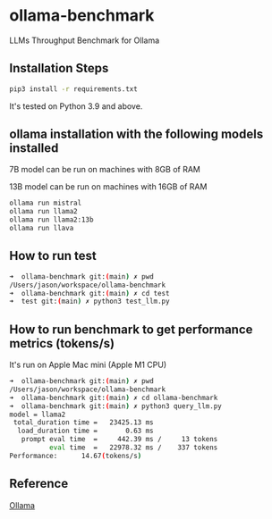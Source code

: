 # ollama-benchmark
LLMs Throughput Benchmark for Ollama

## Installation Steps
```bash
pip3 install -r requirements.txt
```
It's tested on Python 3.9 and above.

## ollama installation with the following models installed
7B model can be run on machines with 8GB of RAM

13B model can be run on machines with 16GB of RAM

```bash
ollama run mistral
ollama run llama2
ollama run llama2:13b
ollama run llava
```
## How to run test
```bash
➜  ollama-benchmark git:(main) ✗ pwd
/Users/jason/workspace/ollama-benchmark
➜  ollama-benchmark git:(main) ✗ cd test
➜  test git:(main) ✗ python3 test_llm.py
```

## How to run benchmark to get performance metrics (tokens/s)
It's run on Apple Mac mini (Apple M1 CPU)
```bash
➜  ollama-benchmark git:(main) ✗ pwd
/Users/jason/workspace/ollama-benchmark
➜  ollama-benchmark git:(main) ✗ cd ollama-benchmark
➜  ollama-benchmark git:(main) ✗ python3 query_llm.py
model = llama2
 total_duration time =   23425.13 ms
  load_duration time =       0.63 ms
   prompt eval time  =     442.39 ms /     13 tokens
          eval time  =   22978.32 ms /    337 tokens
Performance:      14.67(tokens/s)
```

## Reference
[Ollama](https://ollama.ai)